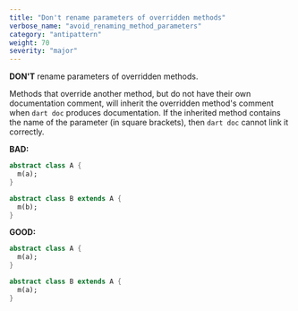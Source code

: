 ```yaml
---
title: "Don't rename parameters of overridden methods"
verbose_name: "avoid_renaming_method_parameters"
category: "antipattern"
weight: 70
severity: "major"
---
```

**DON'T** rename parameters of overridden methods.

Methods that override another method, but do not have their own documentation
comment, will inherit the overridden method's comment when `dart doc` produces
documentation. If the inherited method contains the name of the parameter (in
square brackets), then `dart doc` cannot link it correctly.

**BAD:**
```dart
abstract class A {
  m(a);
}

abstract class B extends A {
  m(b);
}
```

**GOOD:**
```dart
abstract class A {
  m(a);
}

abstract class B extends A {
  m(a);
}
```



